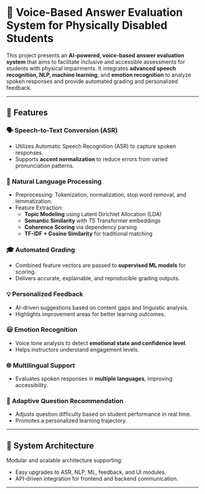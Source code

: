 # 🎤 Voice-Based Answer Evaluation System for Physically Disabled Students

This project presents an **AI-powered, voice-based answer evaluation system** that aims to facilitate inclusive and accessible assessments for students with physical impairments. It integrates **advanced speech recognition, NLP, machine learning**, and **emotion recognition** to analyze spoken responses and provide automated grading and personalized feedback.

---

## 🚀 Features

### 🗣️ Speech-to-Text Conversion (ASR)
- Utilizes Automatic Speech Recognition (ASR) to capture spoken responses.
- Supports **accent normalization** to reduce errors from varied pronunciation patterns.

### 🧠 Natural Language Processing
- Preprocessing: Tokenization, normalization, stop word removal, and lemmatization.
- Feature Extraction:
  - **Topic Modeling** using Latent Dirichlet Allocation (LDA)
  - **Semantic Similarity** with T5 Transformer embeddings
  - **Coherence Scoring** via dependency parsing
  - **TF-IDF + Cosine Similarity** for traditional matching

### 🎓 Automated Grading
- Combined feature vectors are passed to **supervised ML models** for scoring.
- Delivers accurate, explainable, and reproducible grading outputs.

### 💡 Personalized Feedback
- AI-driven suggestions based on content gaps and linguistic analysis.
- Highlights improvement areas for better learning outcomes.

### 😃 Emotion Recognition
- Voice tone analysis to detect **emotional state and confidence level**.
- Helps instructors understand engagement levels.

### 🌐 Multilingual Support
- Evaluates spoken responses in **multiple languages**, improving accessibility.

### 🎯 Adaptive Question Recommendation
- Adjusts question difficulty based on student performance in real time.
- Promotes a personalized learning trajectory.

---

## 🧩 System Architecture

Modular and scalable architecture supporting:
- Easy upgrades to ASR, NLP, ML, feedback, and UI modules.
- API-driven integration for frontend and backend communication.

---
